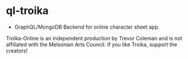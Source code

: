 # ql-troika
- GraphQL/MongoDB Backend for online character sheet app.

Troika-Online is an independent production by Trevor Coleman and is not affiliated with the Melsonian Arts Council. If you like Troika, support the creators!
